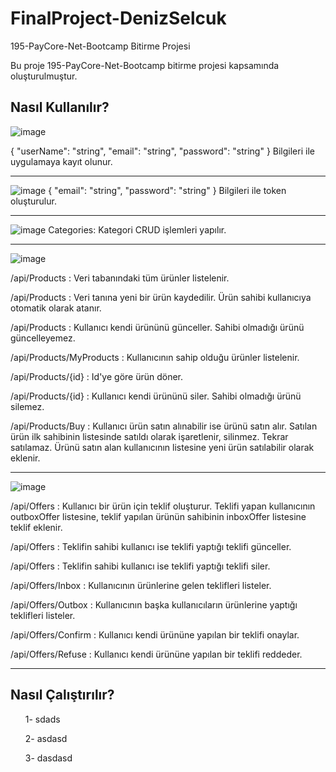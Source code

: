 # FinalProject-DenizSelcuk
195-PayCore-Net-Bootcamp Bitirme Projesi

Bu proje 195-PayCore-Net-Bootcamp bitirme projesi kapsamında oluşturulmuştur.

## Nasıl Kullanılır? 
![image](https://user-images.githubusercontent.com/42787488/191574680-ef2062ff-e1e5-44e5-b14d-a1b0e76c93cb.png)

{
  "userName": "string",
  "email": "string",
  "password": "string"
}
Bilgileri ile uygulamaya kayıt olunur.
***
![image](https://user-images.githubusercontent.com/42787488/191574862-939ebe28-d49b-4a9b-8ca9-e5a72c6fe824.png)
{
  "email": "string",
  "password": "string"
}
Bilgileri ile token oluşturulur.
***
![image](https://user-images.githubusercontent.com/42787488/191575065-f00591f0-ddc9-4e72-a39c-dd2ab6dbbfdc.png)
Categories: Kategori CRUD işlemleri yapılır.

***
![image](https://user-images.githubusercontent.com/42787488/191577945-61471eb5-2699-4994-960b-59f82ff45281.png)
<p>/api/Products             : Veri tabanındaki tüm ürünler listelenir.</p>
<p>/api/Products             : Veri tanına yeni bir ürün kaydedilir. Ürün sahibi kullanıcıya otomatik olarak atanır.</p>
<p>/api/Products             : Kullanıcı kendi ürününü günceller. Sahibi olmadığı ürünü güncelleyemez.</p>
<p>/api/Products/MyProducts  : Kullanıcının sahip olduğu ürünler listelenir.</p>
<p>/api/Products/{id}        : Id'ye göre ürün döner.</p>
<p>/api/Products/{id}        : Kullanıcı kendi ürününü siler. Sahibi olmadığı ürünü silemez.</p>
<p>/api/Products/Buy         : Kullanıcı ürün satın alınabilir ise ürünü satın alır. Satılan ürün ilk sahibinin listesinde satıldı olarak işaretlenir, silinmez. Tekrar                                 satılamaz. Ürünü satın alan kullanıcının listesine yeni ürün satılabilir olarak eklenir.</p>

***
![image](https://user-images.githubusercontent.com/42787488/191579994-fb68368d-d474-4ca6-86de-a13883d44cec.png)

<p>/api/Offers                 : Kullanıcı bir ürün için teklif oluşturur. Teklifi yapan kullanıcının outboxOffer listesine, teklif yapılan ürünün sahibinin inboxOffer    listesine teklif eklenir.</p>
<p>/api/Offers                 : Teklifin sahibi kullanıcı ise teklifi yaptığı teklifi günceller.</p>
<p>/api/Offers                 : Teklifin sahibi kullanıcı ise teklifi yaptığı teklifi siler.</p>
<p>/api/Offers/Inbox           : Kullanıcının ürünlerine gelen teklifleri listeler.</p>
<p>/api/Offers/Outbox          : Kullanıcının başka kullanıcıların ürünlerine yaptığı teklifleri listeler.</p>
<p>/api/Offers/Confirm         : Kullanıcı kendi ürününe yapılan bir teklifi onaylar.</p>
<p>/api/Offers/Refuse          : Kullanıcı kendi ürününe yapılan bir teklifi reddeder.</p>

***
## Nasıl Çalıştırılır? 
<ul>1- sdads</ul>
<ul>2- asdasd</ul>
<ul>3- dasdasd</ul>

